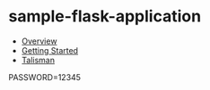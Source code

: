 # sample-flask-application

- [Overview](./overview.md)
- [Getting Started](./getting-started.md)
- [Talisman](talisman.md)


PASSWORD=12345
